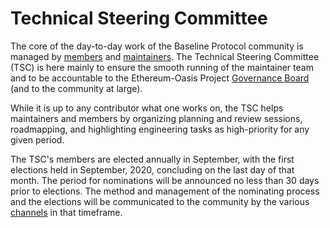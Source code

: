 # Technical Steering Committee

The core of the day-to-day work of the Baseline Protocol community is managed by [members](members.md) and [maintainers](maintainers.md). The Technical Steering Committee \(TSC\) is here mainly to ensure the smooth running of the maintainer team and to be accountable to the Ethereum-Oasis Project [Governance Board](community-leaders.md#your-project-governance-board) \(and to the community at large\).

While it is up to any contributor what one works on, the TSC helps maintainers and members by organizing planning and review sessions, roadmapping, and highlighting engineering tasks as high-priority for any given period.

The TSC's members are elected annually in September, with the first elections held in September, 2020, concluding on the last day of that month. The period for nominations will be announced no less than 30 days prior to elections. The method and management of the nominating process and the elections will be communicated to the community by the various [channels](open-source-community.md#communications-connecting-with-each-other-directly) in that timeframe.

